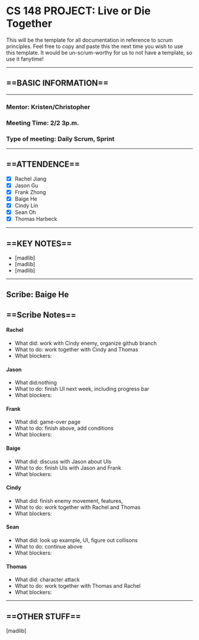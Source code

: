 # CS 148 PROJECT: Live or Die Together

This will be the template for all documentation in reference to scrum principles. Feel free to copy and paste this the next time you wish to use this template. It would be un-scrum-worthy for us to not have a template, so use it fanytime!

_____________________________________________________________________________
## ==BASIC INFORMATION==
_____________________________________________________________________________
### Mentor: Kristen/Christopher
### Meeting Time: 2/2 3p.m.
### Type of meeting: Daily Scrum, Sprint
_____________________________________________________________________________
## ==ATTENDENCE==
- [x] Rachel Jiang
- [x] Jason Gu
- [x] Frank Zhong
- [x] Baige He
- [x] Cindy Lin
- [x] Sean Oh
- [x] Thomas Harbeck
_____________________________________________________________________________

## ==KEY NOTES==
- [madlib]
- [madlib]
- [madlib]
_____________________________________________________________________________

## Scribe: Baige He

## ==Scribe Notes==

#### Rachel
- What did: work with Cindy enemy, organize github branch
- What to do: work together with Cindy and Thomas
- What blockers:

#### Jason
- What did:nothing
- What to do: finish UI next week, including progress bar
- What blockers:

#### Frank
- What did: game-over page
- What to do: finish above, add conditions
- What blockers:

#### Baige
- What did: discuss with Jason about UIs
- What to do: finish UIs with Jason and Frank
- What blockers:

#### Cindy
- What did: finish enemy movement, features, 
- What to do: work together with Rachel and Thomas
- What blockers:

#### Sean
- What did: look up example, UI, figure out collisons 
- What to do: continue above
- What blockers:

#### Thomas
- What did: character attack
- What to do: work together with Thomas and Rachel
- What blockers:

_____________________________________________________________________________

## ==OTHER STUFF==
[madlib]
